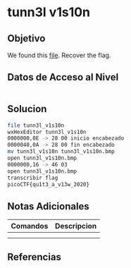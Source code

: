 # tunn3l v1s10n
## Objetivo
We found this [file](https://mercury.picoctf.net/static/09a86202e72dbdb5bf4d1b5d2c6a5b86/tunn3l_v1s10n). Recover the flag.
## Datos de Acceso al Nivel
```
```
## Solucion
```Bash
file tunn3l_v1s10n
wxHexEditor tunn3l_v1s10n
0000000,0E -> 28 00 inicio encabezado
0000040,0A -> 28 00 fin encabezado
mv tunn3l_v1s10n tunn3l_v1s10n.bmp
open tunn3l_v1s10n.bmp
0000000,16 -> 46 03
open tunn3l_v1s10n.bmp
transcribir flag
picoCTF{qu1t3_a_v13w_2020}
```
## Notas Adicionales
|**Comandos**|**Descripcion**|
|--------|-------------|
|||
|||
## Referencias

